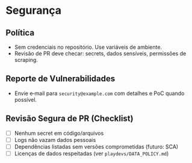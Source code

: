 # Segurança

## Política
- Sem credenciais no repositório. Use variáveis de ambiente.
- Revisão de PR deve checar: secrets, dados sensíveis, permissões de scraping.

## Reporte de Vulnerabilidades
- Envie e‑mail para `security@example.com` com detalhes e PoC quando possível.

## Revisão Segura de PR (Checklist)
- [ ] Nenhum secret em código/arquivos
- [ ] Logs não vazam dados pessoais
- [ ] Dependências listadas sem versões comprometidas (futuro: SCA)
- [ ] Licenças de dados respeitadas (ver `playdevs/DATA_POLICY.md`)
